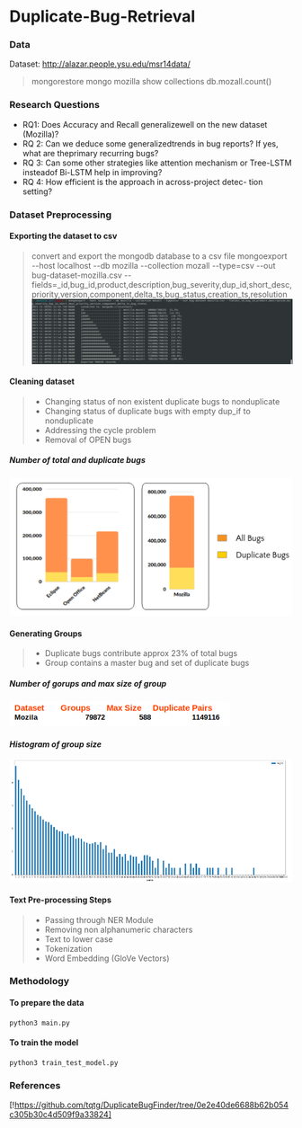# Duplicate-Bug-Retrieval

### Data
Dataset: http://alazar.people.ysu.edu/msr14data/
> mongorestore
> mongo mozilla
> show collections
> db.mozall.count()

### Research Questions
- RQ1: Does Accuracy and Recall generalizewell on the new
dataset (Mozilla)?
- RQ 2: Can we deduce some generalizedtrends in bug reports?
If yes, what are theprimary recurring bugs?
- RQ 3: Can some other strategies like attention mechanism
or Tree-LSTM insteadof Bi-LSTM help in improving?
- RQ 4: How efficient is the approach in across-project detec-
tion setting?

### Dataset Preprocessing

#### Exporting the dataset to csv
> convert and export the mongodb database to a csv file
> mongoexport --host localhost --db mozilla --collection mozall --type=csv --out bug-dataset-mozilla.csv --fields=_id,bug_id,product,description,bug_severity,dup_id,short_desc,priority,version,component,delta_ts,bug_status,creation_ts,resolution
![Exporting to CSV](media/convert.png)

#### Cleaning dataset
> - Changing status of non existent duplicate bugs to nonduplicate
> - Changing status of duplicate bugs with empty dup_if to nonduplicate
> - Addressing the cycle problem
> - Removal of OPEN bugs


##### *Number of total and duplicate bugs*
![Number of total and duplicate bugs](media/bugs.png)


#### Generating Groups
> - Duplicate bugs contribute approx 23% of total bugs
> - Group contains a master bug and set of duplicate bugs

##### *Number of gorups and max size of group*
![Number of gorups and max size of group](media/groups.png)

#### *Histogram of group size*
![Histogram of group size](media/histogram.png)


#### Text Pre-processing Steps
> - Passing through NER Module
> - Removing non alphanumeric characters
> - Text to lower case
> - Tokenization
> - Word Embedding (GloVe Vectors)


### Methodology
#### To prepare the data
```
python3 main.py
```

#### To train the model
```
python3 train_test_model.py
```

### References
[!https://github.com/tqtg/DuplicateBugFinder/tree/0e2e40de6688b62b054c305b30c4d509f9a33824]



